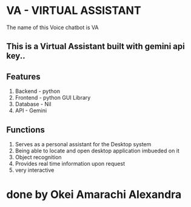 # VA - VIRTUAL ASSISTANT 
The name of this Voice  chatbot is VA
## This is a Virtual Assistant built with gemini api key..

## Features
1. Backend - python
2. Frontend - python GUI Library
3. Database - Nil
4. API - Gemini

## Functions
1. Serves as a personal assistant for the Desktop system
2. Being able to locate and open desktop application imbueded on it
3. Object recognition
4. Provides real time information upon request
5. very interactive  
   
# done by Okei Amarachi Alexandra
